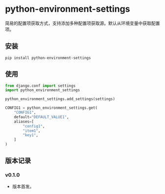 # python-environment-settings

简易的配置项获取方式，支持添加多种配置项获取源。默认从环境变量中获取配置项。

## 安装

```shell
pip install python-environment-settings
```

## 使用

```python
from django.conf import settings
import python_environment_settings

python_environment_settings.add_settings(settings)

CONFIG1 = python_environment_settings.get(
    "CONFIG1",
    default="DEFAULT_VALUE1",
    aliases=[
        "config1",
        "item1",
        "key1",
    ]
)
```

## 版本记录

### v0.1.0

- 版本首发。
